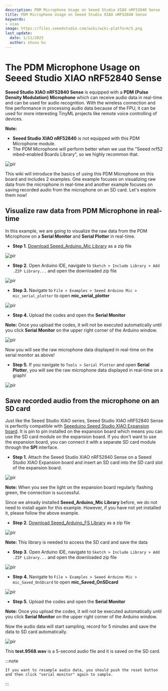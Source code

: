 ```yaml
---
description: PDM Microphone Usage on Seeed Studio XIAO nRF52840 Sense
title: PDM Microphone Usage on Seeed Studio XIAO nRF52840 Sense
keywords:
- xiao
image: https://files.seeedstudio.com/wiki/wiki-platform/S.png
last_update:
  date: 1/11/2023
  author: shuxu hu
---
```


# The PDM Microphone Usage on Seeed Studio XIAO nRF52840 Sense

**Seeed Studio XIAO nRF52840 Sense** is equipped with a **PDM (Pulse Density Modulation) Microphone** which can receive audio data in real-time and can be used for audio recognition. With the wireless connection and fine performance in processing audio data because of the FPU, it can be used for more interesting TinyML projects like remote voice controlling of devices. 

**Note:**

- **Seeed Studio XIAO nRF52840** is not equipped with this PDM Microphone module.
- The PDM Microphone will perform better when we use the "Seeed nrf52 mbed-enabled Boards Library", so we highly recommon that.

<p style={{textAlign: 'center'}}><img src="https://files.seeedstudio.com/wiki/XIAO-BLE/XIAO_nRF52840_new7.png" alt="pir" width={600} height="auto" /></p>


This wiki will introduce the basics of using this PDM Microphone on this board and includes 2 examples. One example focuses on visualizing raw data from the microphone in real-time and another example focuses on saving recorded audio from the microphone on an SD card. Let's explore them now!

## Visualize raw data from PDM Microphone in real-time

In this example, we are going to visualize the raw data from the PDM Microphone on a **Serial Monitor** and **Serial Plotter** in real-time.

- **Step 1**. [Download Seeed_Arduino_Mic Library](https://github.com/Seeed-Studio/Seeed_Arduino_Mic) as a zip file

<p style={{textAlign: 'center'}}><img src="https://files.seeedstudio.com/wiki/XIAO-BLE/PDM-zip.png" alt="pir" width={1000} height="auto" /></p>


- **Step 2**. Open Arduino IDE, navigate to `Sketch > Include Library > Add .ZIP Library...` and open the downloaded zip file 

<p style={{textAlign: 'center'}}><img src="https://files.seeedstudio.com/wiki/XIAO-BLE/add-zip.png" alt="pir" width={600} height="auto" /></p>


- **Step 3.** Navigate to `File > Examples > Seeed Arduino Mic > mic_serial_plotter` to open **mic_serial_plotter**

<p style={{textAlign: 'center'}}><img src="https://files.seeedstudio.com/wiki/XIAO-BLE/PDM-install.png" alt="pir" width={550} height="auto" /></p>

- **Step 4.** Upload the codes and open the **Serial Monitor**

**Note:** Once you upload the codes, it will not be executed automatically until you click **Serial Monitor** on the upper right corner of the Arduino window.

<p style={{textAlign: 'center'}}><img src="https://files.seeedstudio.com/wiki/XIAO-BLE/PDM-output-serial.png" alt="pir" width={550} height="auto" /></p>


Now you will see the raw microphone data displayed in real-time on the serial monitor as above!

- **Step 5.** If you navigate to `Tools > Serial Plotter` and open **Serial Plotter**, you will see the raw microphone data displayed in real-time on a graph!

<p style={{textAlign: 'center'}}><img src="https://files.seeedstudio.com/wiki/XIAO-BLE/PDM-output-graph.png" alt="pir" width={700} height="auto" /></p>


## Save recorded audio from the microphone on an SD card

Just like the Seeed Studio XIAO series, Seeed Studio XIAO nRF52840 Sense is perfectly compatible with [Seeeduino Seeed Studio XIAO Expansion board](https://www.seeedstudio.com/Seeeduino-XIAO-Expansion-board-p-4746.html). It is pin to pin installed on the expansion board which means you can use the SD card module on the expansion board. If you don't want to use the expansion board, you can connect it with a separate SD card module through the **SPI** interface.

- **Step 1.** Attach the Seeed Studio XIAO nRF52840 Sense on a Seeed Studio XIAO Expansion board and insert an SD card into the SD card slot of the expansion board.

<p style={{textAlign: 'center'}}><img src="https://files.seeedstudio.com/wiki/XIAO-BLE/SD-connect.png" alt="pir" width={500} height="auto" /></p>


**Note:** When you see the light on the expansion board regularly flashing green, the connection is successful.

Since we already installed **Seeed_Arduino_Mic Library** before, we do not need to install again for this example. However, if you have not yet installed it, please follow the above example.

- **Step 2**. [Download Seeed_Arduino_FS Library](https://github.com/Seeed-Studio/Seeed_Arduino_Mic) as a zip file

<p style={{textAlign: 'center'}}><img src="https://files.seeedstudio.com/wiki/XIAO-BLE/arduino-fs-zip.png" alt="pir" width={1000} height="auto" /></p>


**Note:** This library is needed to access the SD card and save the data

- **Step 3**. Open Arduino IDE, navigate to `Sketch > Include Library > Add .ZIP Library...` and open the downloaded zip file 

<p style={{textAlign: 'center'}}><img src="https://files.seeedstudio.com/wiki/XIAO-BLE/add-zip.png" alt="pir" width={600} height="auto" /></p>


- **Step 4.** Navigate to `File > Examples > Seeed Arduino Mic > mic_Saved_OnSDcard` to open **mic_Saved_OnSDcard**

<p style={{textAlign: 'center'}}><img src="https://files.seeedstudio.com/wiki/XIAO-BLE/PDM-sd-install.jpg" alt="pir" width={550} height="auto" /></p>


- **Step 5.** Upload the codes and open the **Serial Monitor**

**Note:** Once you upload the codes, it will not be executed automatically until you click **Serial Monitor** on the upper right corner of the Arduino window.

Now the audio data will start sampling, record for 5 minutes and save the data to SD card automatically.

<p style={{textAlign: 'center'}}><img src="https://files.seeedstudio.com/wiki/XIAO-BLE/PDMsavecodeoncard.png" alt="pir" width={800} height="auto" /></p>


This **test.9568.wav** is a 5-second audio file and it is saved on the SD card.

:::note

    If you want to resample audio data, you should push the reset button and then click "serial monitor" again to sample.
:::